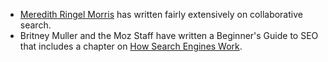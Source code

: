 - [Meredith Ringel Morris](https://cs.stanford.edu/~merrie/) has written fairly extensively on collaborative search.
- Britney Muller and the Moz Staff have written a Beginner's Guide to SEO that includes a chapter on [How Search Engines Work](https://moz.com/beginners-guide-to-seo/how-search-engines-operate).
